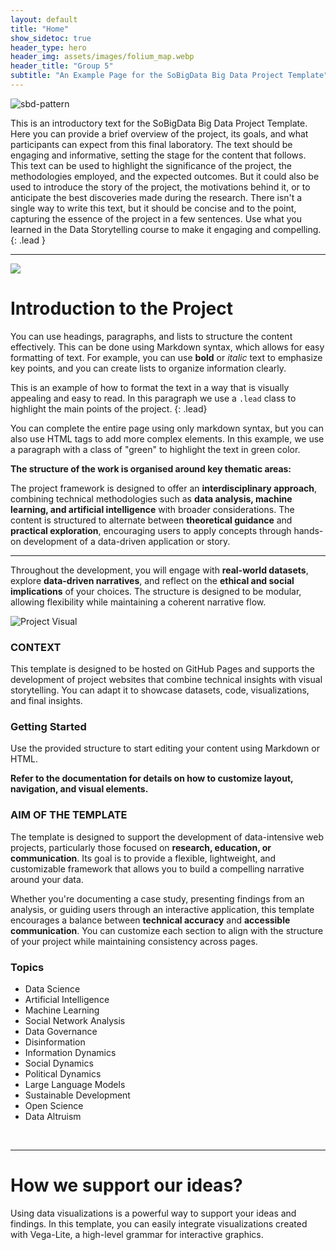 ```yaml
---
layout: default
title: "Home"
show_sidetoc: true
header_type: hero
header_img: assets/images/folium_map.webp
header_title: "Group 5"
subtitle: "An Example Page for the SoBigData Big Data Project Template"
---
```


<div class="full-width-wrapper">
    <img src="{{ site.baseurl }}/assets/images/header.svg" alt="sbd-pattern" class="full-width-image">
</div>

This is an introductory text for the SoBigData Big Data Project Template. Here you can provide a brief overview of the
project, its goals, and what participants can expect from this final laboratory. The text should be engaging and
informative, setting the stage for the content that follows.
This text can be used to highlight the significance of the project, the methodologies employed, and the expected
outcomes. But it could also be used to introduce the story of the project, the motivations behind it, or to anticipate
the best discoveries made during the research. There isn't a single way to write this text, but it should be concise and
to the point, capturing the essence of the project in a few sentences. Use what you learned in the Data Storytelling
course to make it engaging and compelling.
{: .lead }

---

![](https://placehold.co/800x200/png)

# Introduction to the Project

You can use headings, paragraphs, and lists to structure the content effectively. This can be done using Markdown
syntax, which allows for easy formatting of text. For example, you can use **bold** or *italic* text to emphasize key
points, and you can create lists to organize information clearly.

This is an example of how to format the text in a way that is visually appealing and easy to read.
In this paragraph we use a `.lead` class to highlight the main points of the project.
{: .lead}

<p class="green"> 
    You can complete the entire page using only markdown syntax, but you can also use HTML tags to add more complex elements. In this example, we use a paragraph with a class of "green" to highlight the text in green color.
</p>

<p class="mt-3"><strong>The structure of the work is organised around key thematic areas:</strong></p>

<p>
The project framework is designed to offer an <strong>interdisciplinary approach</strong>, combining technical methodologies such as <strong>data analysis, machine learning, and artificial intelligence</strong> with broader considerations. The content is structured to alternate between <strong>theoretical guidance</strong> and <strong>practical exploration</strong>, encouraging users to apply concepts through hands-on development of a data-driven application or story.
</p>

<hr>

<p>
Throughout the development, you will engage with <strong>real-world datasets</strong>, explore <strong>data-driven narratives</strong>, and reflect on the <strong>ethical and social implications</strong> of your choices. The structure is designed to be modular, allowing flexibility while maintaining a coherent narrative flow.
</p>

<div class="full-width-wrapper">
<div class="where">
    <div class="container">
        <div class="row pt-2 ">
            <div class="col-md-6 col-sm-12">
               <img src="{{ site.baseurl }}/assets/images/Dr_Jekyll.jpg" alt="Project Visual">
            </div>
        <div class="col-md-6 col-sm-12">
            <h3>CONTEXT</h3>
            <p class="lead">This template is designed to be hosted on GitHub Pages and supports the development of project websites that combine technical insights with visual storytelling. You can adapt it to showcase datasets, code, visualizations, and final insights.
            </p>
            <h3>Getting Started</h3>
            <p>Use the provided structure to start editing your content using Markdown or HTML.</p>
            <p><strong>Refer to the documentation for details on how to customize layout, navigation, and visual elements.</strong></p>
        </div>
        </div>
    </div>
</div>
</div>

<div class="aim mt-5">
    <div class="container">
        <div class="row pt-2 ">
        <div class="col-md-6 col-sm-12">
            <h3>AIM OF THE TEMPLATE</h3>
                <p>
                The template is designed to support the development of data-intensive web projects, particularly those focused on <strong>research, education, or communication</strong>. Its goal is to provide a flexible, lightweight, and customizable framework that allows you to build a compelling narrative around your data.
                </p>
                <p>
                Whether you're documenting a case study, presenting findings from an analysis, or guiding users through an interactive application, this template encourages a balance between <strong>technical accuracy</strong> and <strong>accessible communication</strong>. You can customize each section to align with the structure of your project while maintaining consistency across pages.
                </p>
            </div>
            <div class="col-md-6 col-sm-12">
                <div class="project lead px-3 py-1">
                   <h3>Topics</h3>
                    <ul>
                        <li>Data Science</li>
                        <li>Artificial Intelligence</li>
                        <li>Machine Learning</li>
                        <li>Social Network Analysis</li>
                        <li>Data Governance</li>
                        <li>Disinformation</li>
                        <li>Information Dynamics</li>
                        <li>Social Dynamics</li>
                        <li>Political Dynamics</li>
                        <li>Large Language Models</li>
                        <li>Sustainable Development</li>
                        <li>Open Science</li>
                        <li>Data Altruism</li>
                    </ul>
                </div>
            </div>
        </div>
    </div>
</div>

<br>

---

# How we support our ideas?

Using data visualizations is a powerful way to support your ideas and findings. In this template, you can easily
integrate visualizations created with Vega-Lite, a high-level grammar for interactive graphics.

<br>
